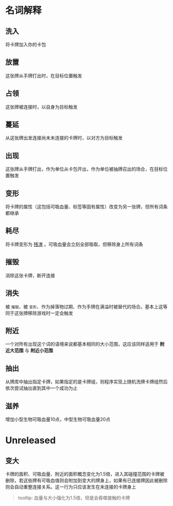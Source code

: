 # 名词解释

## 洗入

将卡牌加入你的卡包

## 放置

这张牌从手牌打出时，在目标位置触发

## 占领

这张牌被连接时，以自身为目标触发

## 蔓延

从这张牌出发连接尚未未连接的卡牌时，以对方为目标触发

## 出现

这张牌从手牌打出，作为单位从卡包开出，作为单位被抽牌召出的场合，在目标位置触发

## 变形

将卡牌的属性（这包括可吸血量、标签等固有属性）改变为另一张牌，但所有词条都继承

## 耗尽

将卡牌变形为 [残渣](卡牌/残渣.md) 。可吸血量会立刻全部吸取，但移除身上所有词条

## 摧毁

消除这张卡牌，断开连接

## 消失

被 `摧毁`、被 `变形`、作为掉落物过期、作为手牌在满溢时被替代的场合。基本上这等同于这张牌移除游戏时一定会触发

## 附近

一个对所有出现这个词的语境来说都基本相同的大小范围，这应该同样适用于 **附近大范围** 与 **附近小范围**

## 抽出

从牌库中抽出指定卡牌，如果指定的是卡牌组，则程序实现上随机洗牌卡牌组然后依次尝试抽出直到其中一个成功为止

## 滋养

增加小型生物可吸血量10点，中型生物可吸血量20点

# Unreleased

## 变大

卡牌的面积、可吸血量、附近的面积概念变化为1.5倍，进入其碰撞范围的卡牌被删除，若这些牌有可吸血值则会附加到变大的牌身上，如果有已连接牌因此被删除则会自动重整连接关系。这一行为只应该发生在未连接的卡牌身上

> tooltip: 血量与大小强化为1.5倍，但是会吞噬接触的卡牌
